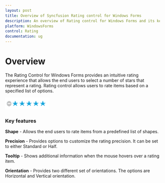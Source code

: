 ```yaml
---
layout: post
title: Overview of Syncfusion Rating control for Windows Forms
description: An overview of Rating control for Windows Forms and its key features like precision, tooltip, different shapes with custom renderer. 
platform: WindowsForms
control: Rating  
documentation: ug
---
```


# Overview

The Rating Control for Windows Forms provides an intuitive rating experience that allows the end users to select a number of stars that represent a rating. Rating control allows users to rate items based on a specified list of options.

![Overview of the Rating Control](Overview_images/Overview_img1.png)

### Key features

**Shape** - Allows the end users to rate items from a predefined list of shapes.

**Precision** - Provides options to customize the rating precision. It can be set to either Standard or Half.

**Tooltip** - Shows additional information when the mouse hovers over a rating item.

**Orientation** - Provides two different set of orientations. The options are Horizontal and Vertical orientation.
